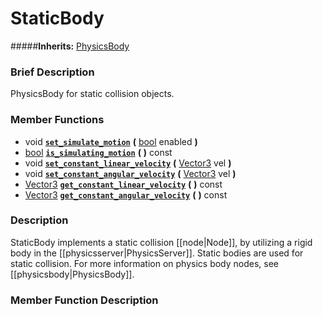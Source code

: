#  StaticBody  
#####**Inherits:** [PhysicsBody](class_physicsbody)

###  Brief Description  
PhysicsBody for static collision objects.

###  Member Functions 
  * void  **[`set_simulate_motion`](#set_simulate_motion)**  **(** [bool](class_bool) enabled  **)**
  * [bool](class_bool)  **[`is_simulating_motion`](#is_simulating_motion)**  **(** **)** const
  * void  **[`set_constant_linear_velocity`](#set_constant_linear_velocity)**  **(** [Vector3](class_vector3) vel  **)**
  * void  **[`set_constant_angular_velocity`](#set_constant_angular_velocity)**  **(** [Vector3](class_vector3) vel  **)**
  * [Vector3](class_vector3)  **[`get_constant_linear_velocity`](#get_constant_linear_velocity)**  **(** **)** const
  * [Vector3](class_vector3)  **[`get_constant_angular_velocity`](#get_constant_angular_velocity)**  **(** **)** const

###  Description  
StaticBody implements a static collision [[node|Node]], by utilizing a rigid body in the [[physicsserver|PhysicsServer]]. Static bodies are used for static collision. For more information on physics body nodes, see [[physicsbody|PhysicsBody]].

###  Member Function Description  
